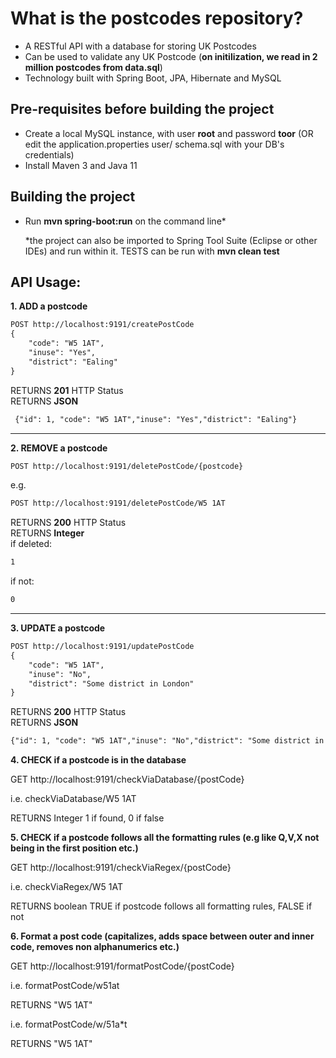 # What is the postcodes repository?

- A RESTful API with a database for storing UK Postcodes
- Can be used to validate any UK Postcode (**on initilization, we read in 2 million postcodes from data.sql**)
- Technology built with Spring Boot, JPA, Hibernate and MySQL

## Pre-requisites before building the project

- Create a local MySQL instance, with user **root** and password **toor** (OR edit the application.properties user/ schema.sql with your DB's credentials)
- Install Maven 3 and Java 11

## Building the project

- Run **mvn spring-boot:run** on the command line*

  *the project can also be imported to Spring Tool Suite (Eclipse or other IDEs) and run within it. TESTS can be run with **mvn clean test**

## **API Usage:** 

**1. ADD a postcode**
```html
POST http://localhost:9191/createPostCode
{
    "code": "W5 1AT",
    "inuse": "Yes",
    "district": "Ealing"
}
```
RETURNS **201** HTTP Status<br/>
RETURNS **JSON**
```html
 {"id": 1, "code": "W5 1AT","inuse": "Yes","district": "Ealing"}
```

---

**2. REMOVE a postcode**

```html
POST http://localhost:9191/deletePostCode/{postcode}
```
e.g. 
```html
POST http://localhost:9191/deletePostCode/W5 1AT
```
RETURNS **200** HTTP Status<br/>
RETURNS **Integer**<br/>
if deleted:
```html
1
```
if not:
```html
0
```

---

**3. UPDATE a postcode**
```html
POST http://localhost:9191/updatePostCode
{
    "code": "W5 1AT",
    "inuse": "No",
    "district": "Some district in London"
}
```
RETURNS **200** HTTP Status<br/>
RETURNS **JSON**
```html
{"id": 1, "code": "W5 1AT","inuse": "No","district": "Some district in London"}
```

**4. CHECK if a postcode is in the database**

GET http://localhost:9191/checkViaDatabase/{postCode}

i.e. checkViaDatabase/W5 1AT

RETURNS Integer 1 if found, 0 if false


**5. CHECK if a postcode follows all the formatting rules (e.g like Q,V,X not being in the first position etc.)** 

GET http://localhost:9191/checkViaRegex/{postCode}

i.e. checkViaRegex/W5 1AT

RETURNS boolean TRUE if postcode follows all formatting rules, FALSE if not


**6. Format a post code (capitalizes, adds space between outer and inner code, removes non alphanumerics etc.)**

GET http://localhost:9191/formatPostCode/{postCode}

i.e. formatPostCode/w51at

RETURNS "W5 1AT"

i.e. formatPostCode/w/51a\*t

RETURNS "W5 1AT"
